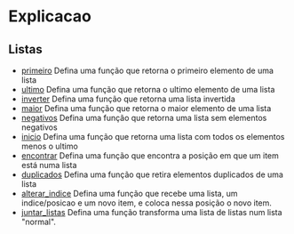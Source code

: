 # Explicacao

## Listas
- [primeiro](./primeiro.py) Defina uma função que retorna o primeiro elemento de uma lista
- [ultimo](./ultimo.py) Defina uma função que retorna o ultimo elemento de uma lista
- [inverter](./inverter.py) Defina uma função que retorna uma lista invertida
- [maior](./maior.py) Defina uma função que retorna o maior elemento de uma lista
- [negativos](./negativos.py) Defina uma função que retorna uma lista sem elementos negativos
- [inicio](./inicio.py) Defina uma função que retorna uma lista com todos os elementos menos o ultimo
- [encontrar](./encontrar.py) Defina uma função que encontra a posição em que um item está numa
lista
- [duplicados](./duplicados.py) Defina uma função que retira elementos duplicados de uma lista
- [alterar_indice](./alterar_indice.py) Defina uma função que recebe uma lista, um indice/posicao e
um novo item, e coloca nessa posição o novo item.
- [juntar_listas](./juntar_listas.py) Defina uma função transforma uma lista de listas num lista
"normal".
